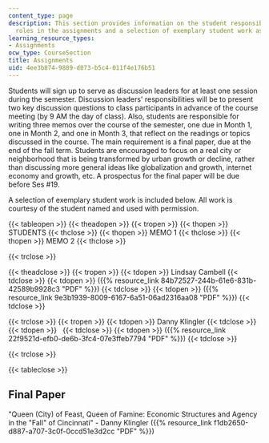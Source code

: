 ```yaml
---
content_type: page
description: This section provides information on the student responsiblities and
  roles in the assignments and a selection of exemplary student work as well.
learning_resource_types:
- Assignments
ocw_type: CourseSection
title: Assignments
uid: 4ee3b874-9889-d073-b5c4-011f4e176b51
---
```


Students will sign up to serve as discussion leaders for at least one session during the semester. Discussion leaders' responsibilities will be to present two key discussion questions to class participants in advance of the course meeting (by 9 AM the day of class). Also, students are responsible for writing three memos over the course of the semester, one due in Month 1, one in Month 2, and one in Month 3, that reflect on the readings or topics discussed in the course. The main requirement is a final paper, due at the end of the fall term. Students are encouraged to focus on a real city or neighborhood that is being transformed by urban growth or decline, rather than discussing more general ideas like globalization and growth, internet economy and growth, etc. A prospectus for the final paper will be due before Ses #19.

A selection of exemplary student work is included below. All work is courtesy of the student named and used with permission.

{{< tableopen >}}
{{< theadopen >}}
{{< tropen >}}
{{< thopen >}}
STUDENTS
{{< thclose >}}
{{< thopen >}}
MEMO 1
{{< thclose >}}
{{< thopen >}}
MEMO 2
{{< thclose >}}

{{< trclose >}}

{{< theadclose >}}
{{< tropen >}}
{{< tdopen >}}
Lindsay Cambell
{{< tdclose >}}
{{< tdopen >}}
({{% resource_link 84b72527-244b-61e6-831b-42589b9928c3 "PDF" %}})
{{< tdclose >}}
{{< tdopen >}}
({{% resource_link 9e3b1939-8009-6167-6a51-06ad2316aa08 "PDF" %}})
{{< tdclose >}}

{{< trclose >}}
{{< tropen >}}
{{< tdopen >}}
Danny Klingler
{{< tdclose >}}
{{< tdopen >}}
 
{{< tdclose >}}
{{< tdopen >}}
({{% resource_link 22f9521d-efb0-de6b-3fc4-07e3ffeb7794 "PDF" %}})
{{< tdclose >}}

{{< trclose >}}

{{< tableclose >}}

Final Paper
-----------

"Queen (City) of Feast, Queen of Famine: Economic Structures and Agency in the "Fall" of Cincinnati" - Danny Klingler ({{% resource_link f1db2650-d887-a707-3c0f-0ccd51e3d2cc "PDF" %}})